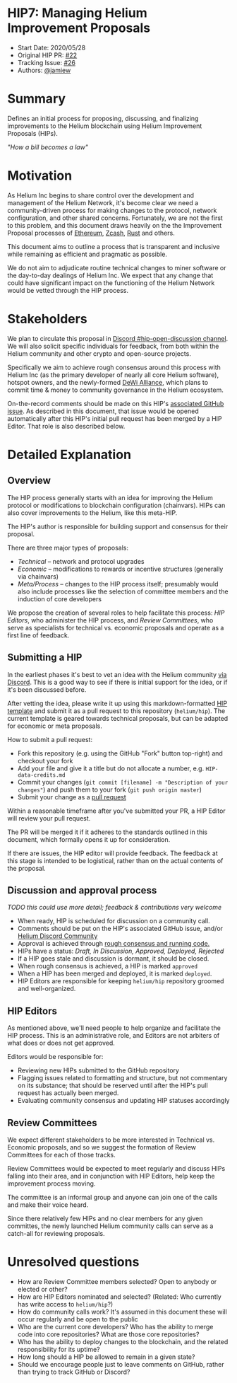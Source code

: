 # HIP7: Managing Helium Improvement Proposals

- Start Date: 2020/05/28
- Original HIP PR: [#22](https://github.com/helium/HIP/pull/22)
- Tracking Issue: [#26](https://github.com/helium/HIP/issues/26)
- Authors: [@jamiew](https://github.com/jamiew)

# Summary

Defines an initial process for proposing, discussing, and finalizing improvements to the Helium blockchain using Helium Improvement Proposals (HIPs).

_"How a bill becomes a law"_

# Motivation

As Helium Inc begins to share control over the development and management of the Helium Network, it's become clear we need a community-driven process for making changes to the protocol, network configuration, and other shared concerns. Fortunately, we are not the first to this problem, and this document draws heavily on the the Improvement Proposal processes of [Ethereum](https://github.com/ethereum/EIPs/blob/master/EIPS/eip-1.md), [Zcash](https://github.com/zcash/zips/blob/master/zip-0000.rst), [Rust](https://github.com/rust-lang/rfcs) and others.

This document aims to outline a process that is transparent and inclusive while remaining as efficient and pragmatic as possible.

We do not aim to adjudicate routine technical changes to miner software or the day-to-day dealings of Helium Inc. We expect that any change that could have significant impact on the functioning of the Helium Network would be vetted through the HIP process.

# Stakeholders

We plan to circulate this proposal in [Discord #hip-open-discussion channel](https://discord.gg/helium). We will also solicit specific individuals for feedback, from both within the Helium community and other crypto and open-source projects.

Specifically we aim to achieve rough consensus around this process with Helium Inc (as the primary developer of nearly all core Helium software), hotspot owners, and the newly-formed [DeWi Alliance](https://dewi.org), which plans to commit time & money to community governance in the Helium ecosystem.

On-the-record comments should be made on this HIP's [associated GitHub issue](TODO). As described in this document, that issue would be opened automatically after this HIP's initial pull request has been merged by a HIP Editor. That role is also described below.

# Detailed Explanation

## Overview

The HIP process generally starts with an idea for improving the Helium protocol or modifications to blockchain configuration (chainvars). HIPs can also cover improvements to the Helium, like this meta-HIP.

The HIP's author is responsible for building support and consensus for their proposal.

There are three major types of proposals:

- _Technical_ – network and protocol upgrades
- _Economic_ – modifications to rewards or incentive structures (generally via chainvars)
- _Meta/Process_ – changes to the HIP process itself; presumably would also include processes like the selection of committee members and the induction of core developers

We propose the creation of several roles to help facilitate this process: _HIP Editors_, who administer the HIP process, and _Review Committees_, who serve as specialists for technical vs. economic proposals and operate as a first line of feedback.

## Submitting a HIP

In the earliest phases it's best to vet an idea with the Helium community [via Discord](https://discord.gg/helium). This is a good way to see if there is initial support for the idea, or if it's been discussed before.

After vetting the idea, please write it up using this markdown-formatted [HIP template](https://github.com/helium/HIP/blob/master/0000-template.md) and submit it as a pull request to this repository (`helium/hip`). The current template is geared towards technical proposals, but can be adapted for economic or meta proposals.

How to submit a pull request:

- Fork this repository (e.g. using the GitHub "Fork" button top-right) and checkout your fork
- Add your file and give it a title but do not allocate a number, e.g. `HIP-data-credits.md`
- Commit your changes (`git commit [filename] -m "Description of your changes"`) and push them to your fork (`git push origin master`)
- Submit your change as a [pull request](https://github.com/helium/hip/pulls)

Within a reasonable timeframe after you've submitted your PR, a HIP Editor will review your pull request.

The PR will be merged it if it adheres to the standards outlined in this document, which formally opens it up for consideration.

If there are issues, the HIP editor will provide feedback. The feedback at this stage is intended to be logistical, rather than on the actual contents of the proposal.

## Discussion and approval process

_TODO this could use more detail; feedback & contributions very welcome_

- When ready, HIP is scheduled for discussion on a community call.
- Comments should be put on the HIP's associated GitHub issue, and/or [Helium Discord Community](https://discord.gg/helium)
- Approval is achieved through [rough consensus and running code.](https://en.wikipedia.org/wiki/Rough_consensus)
- HIPs have a status: _Draft, In Discussion, Approved, Deployed, Rejected_
- If a HIP goes stale and discussion is dormant, it should be closed.
- When rough consensus is achieved, a HIP is marked `approved`
- When a HIP has been merged and deployed, it is marked `deployed`.
- HIP Editors are responsible for keeping `helium/hip` repository groomed and well-organized.

## HIP Editors

As mentioned above, we'll need people to help organize and facilitate the HIP process. This is an administrative role, and Editors are not arbiters of what does or does not get approved.

Editors would be responsible for:

- Reviewing new HIPs submitted to the GitHub repository
- Flagging issues related to formatting and structure, but not commentary on its substance; that should be reserved until after the HIP's pull request has actually been merged.
- Evaluating community consensus and updating HIP statuses accordingly

## Review Committees

We expect different stakeholders to be more interested in Technical vs. Economic proposals, and so we suggest the formation of Review Committees for each of those tracks.

Review Committees would be expected to meet regularly and discuss HIPs falling into their area, and in conjunction with HIP Editors, help keep the improvement process moving.

The committee is an informal group and anyone can join one of the calls and make their voice heard.

Since there relatively few HIPs and no clear members for any given committes, the newly launched Helium community calls can serve as a catch-all for reviewing proposals.

# Unresolved questions

- How are Review Committee members selected? Open to anybody or elected or other?
- How are HIP Editors nominated and selected? (Related: Who currently has write access to `helium/hip`?)
- How do community calls work? It's assumed in this document these will occur regularly and be open to the public
- Who are the current core developers? Who has the ability to merge code into core repositories? What are those core repositories?
- Who has the ability to deploy changes to the blockchain, and the related responsibility for its uptime?
- How long should a HIP be allowed to remain in a given state?
- Should we encourage people just to leave comments on GitHub, rather than trying to track GitHub or Discord?
